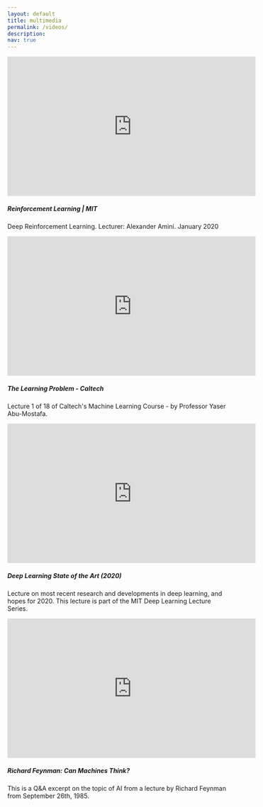 ```yaml
---
layout: default
title: multimedia
permalink: /videos/
description: 
nav: true
---
```


<div class="container">
  <div class="row pb-4">
    <div class="col">
        <div class="embed-responsive embed-responsive-16by9 hoverable">
            <iframe width="560" height="315" src="https://www.youtube.com/embed/nZfaHIxDD5w" frameborder="0" allow="accelerometer; autoplay; clipboard-write; encrypted-media; gyroscope; picture-in-picture" allowfullscreen></iframe>
        </div>
        <h5 class="text-center video-title">Reinforcement Learning | MIT</h5>
        <p class="text-center">Deep Reinforcement Learning. Lecturer: Alexander Amini. January 2020</p>
    </div>
    <div class="col">
        <div class="embed-responsive embed-responsive-16by9 hoverable">
            <iframe width="560" height="315" src="https://www.youtube.com/embed/mbyG85GZ0PI" frameborder="0" allow="accelerometer; autoplay; clipboard-write; encrypted-media; gyroscope; picture-in-picture" allowfullscreen></iframe>
        </div>
        <h5 class="text-center video-title">The Learning Problem - Caltech</h5>
        <p class="text-center">Lecture 1 of 18 of Caltech's Machine Learning Course - by Professor Yaser Abu-Mostafa.</p>
    </div>
  </div>

  <div class="row">
    <div class="col">
        <div class="embed-responsive embed-responsive-16by9 hoverable">
            <iframe width="560" height="315" src="https://www.youtube.com/embed/0VH1Lim8gL8" frameborder="0" allow="accelerometer; autoplay; clipboard-write; encrypted-media; gyroscope; picture-in-picture" allowfullscreen></iframe>
        </div>
        <h5 class="text-center video-title">Deep Learning State of the Art (2020)</h5>
        <p class="text-center">Lecture on most recent research and developments in deep learning, and hopes for 2020. This lecture is part of the MIT Deep Learning Lecture Series.</p>
    </div>
    <div class="col">
        <div class="embed-responsive embed-responsive-16by9 hoverable">
            <iframe width="560" height="315" src="https://www.youtube.com/embed/ipRvjS7q1DI" frameborder="0" allow="accelerometer; autoplay; clipboard-write; encrypted-media; gyroscope; picture-in-picture" allowfullscreen></iframe>
        </div>
        <h5 class="text-center video-title">Richard Feynman: Can Machines Think?</h5>
        <p class="text-center">This is a Q&A excerpt on the topic of AI from a lecture by Richard Feynman from September 26th, 1985.</p>
    </div>
  </div>
</div>